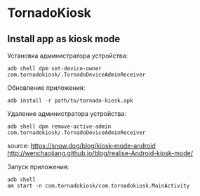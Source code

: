 # TornadoKiosk

## Install app as kiosk mode

Установка администратора устройства:

```
adb shell dpm set-device-owner com.tornadokiosk/.TornadoDeviceAdminReceiver
```

Обновление приложения:

```
adb install -r path/to/tornado-kiosk.apk
```

Удаление администратора устройства:

```
adb shell dpm remove-active-admin com.tornadokiosk/.TornadoDeviceAdminReceiver
```

source:
https://snow.dog/blog/kiosk-mode-android
http://wenchaojiang.github.io/blog/realise-Android-kiosk-mode/


Запуск приложения:

```
adb shell
am start -n com.tornadokiosk/com.tornadokiosk.MainActivity
```